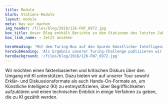 ```yaml
---
title: Module
blurb: Stations-Module
layout: module
meta: Was wir machen
img_header: /files/blog/2018/126-FW7_6972.jpg
box_title: Unser Blog enthält Berichte zu den Stationen des letzten Jahres.
box_link_name: → Jetzt ansehen

heroHeading: 'Mit dem Turing-Bus auf den Spuren Künstlicher Intelligenz'
heroSubHeading: 'Als Ergebnis unserer Turing-Challenge publizieren wir an dieser Stelle die besten Offenen Lehrmaterialien zum Thema KI, die in diesem Jahr entstanden sind. Damit möchten wir einen faktenbasierten und kritischen Diskurs über den Umgang mit KI unterstützen und um Künstliche Intelligenz (KI) zu entmystifizieren, indem wir über Begrifflichkeiten aufzuklären und einen technischen Einblick in einige Verfahren zu geben, die zu KI gezählt werden.'
heroBackground: '/files/blog/2018/126-FW7_6972.jpg'
---
```


Wir möchten einen faktenbasierten und kritischen Diskurs über den Umgang mit KI unterstützen. Dazu bieten wir auf unserer Tour sowohl Erklär- und Diskussionsformate als auch Hands-On-Formate an, um Künstliche Intelligenz (KI) zu entmystifizieren, über Begrifflichkeiten aufzuklären und einen technischen Einblick in einige Verfahren zu geben, die zu KI gezählt werden.


